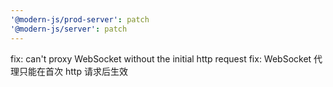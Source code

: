 ```yaml
---
'@modern-js/prod-server': patch
'@modern-js/server': patch
---
```


fix: can't proxy WebSocket without the initial http request
fix: WebSocket 代理只能在首次 http 请求后生效

